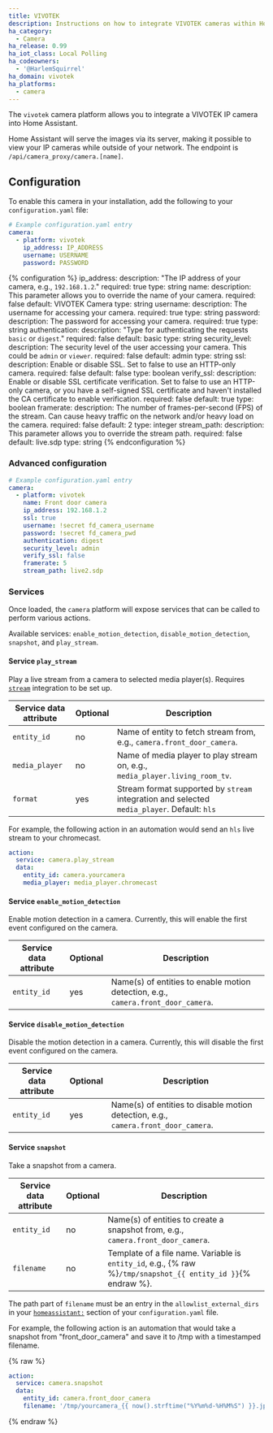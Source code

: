 ```yaml
---
title: VIVOTEK
description: Instructions on how to integrate VIVOTEK cameras within Home Assistant.
ha_category:
  - Camera
ha_release: 0.99
ha_iot_class: Local Polling
ha_codeowners:
  - '@HarlemSquirrel'
ha_domain: vivotek
ha_platforms:
  - camera
---
```


The `vivotek` camera platform allows you to integrate a VIVOTEK IP camera into Home Assistant.

Home Assistant will serve the images via its server, making it possible to view your IP cameras while outside of your network. The endpoint is `/api/camera_proxy/camera.[name]`.

## Configuration

To enable this camera in your installation, add the following to your `configuration.yaml` file:

```yaml
# Example configuration.yaml entry
camera:
  - platform: vivotek
    ip_address: IP_ADDRESS
    username: USERNAME
    password: PASSWORD
```

{% configuration %}
ip_address:
  description: "The IP address of your camera, e.g., `192.168.1.2`."
  required: true
  type: string
name:
  description: This parameter allows you to override the name of your camera.
  required: false
  default: VIVOTEK Camera
  type: string
username:
  description: The username for accessing your camera.
  required: true
  type: string
password:
  description: The password for accessing your camera.
  required: true
  type: string
authentication:
  description: "Type for authenticating the requests `basic` or `digest`."
  required: false
  default: basic
  type: string
security_level:
  description: The security level of the user accessing your camera. This could be `admin` or `viewer`.
  required: false
  default: admin
  type: string
ssl:
  description: Enable or disable SSL. Set to false to use an HTTP-only camera.
  required: false
  default: false
  type: boolean
verify_ssl:
  description: Enable or disable SSL certificate verification. Set to false to use an HTTP-only camera, or you have a self-signed SSL certificate and haven't installed the CA certificate to enable verification.
  required: false
  default: true
  type: boolean
framerate:
  description: The number of frames-per-second (FPS) of the stream. Can cause heavy traffic on the network and/or heavy load on the camera.
  required: false
  default: 2
  type: integer
stream_path:
  description: This parameter allows you to override the stream path.
  required: false
  default: live.sdp
  type: string
{% endconfiguration %}

### Advanced configuration

```yaml
# Example configuration.yaml entry
camera:
  - platform: vivotek
    name: Front door camera
    ip_address: 192.168.1.2
    ssl: true
    username: !secret fd_camera_username
    password: !secret fd_camera_pwd
    authentication: digest
    security_level: admin
    verify_ssl: false
    framerate: 5
    stream_path: live2.sdp
```

### Services

Once loaded, the `camera` platform will expose services that can be called to perform various actions.

Available services: `enable_motion_detection`, `disable_motion_detection`, `snapshot`, and `play_stream`.

#### Service `play_stream`

Play a live stream from a camera to selected media player(s). Requires [`stream`](/integrations/stream) integration to be set up.

| Service data attribute | Optional | Description |
| ---------------------- | -------- | ----------- |
| `entity_id`            |      no  | Name of entity to fetch stream from, e.g., `camera.front_door_camera`. |
| `media_player`         |      no  | Name of media player to play stream on, e.g., `media_player.living_room_tv`. |
| `format`               |      yes | Stream format supported by `stream` integration and selected `media_player`. Default: `hls` |

For example, the following action in an automation would send an `hls` live stream to your chromecast.

```yaml
action:
  service: camera.play_stream
  data:
    entity_id: camera.yourcamera
    media_player: media_player.chromecast
```

#### Service `enable_motion_detection`

Enable motion detection in a camera. Currently, this will enable the first event configured on the camera.

| Service data attribute | Optional | Description |
| ---------------------- | -------- | ----------- |
| `entity_id`            |     yes  | Name(s) of entities to enable motion detection, e.g., `camera.front_door_camera`. |

#### Service `disable_motion_detection`

Disable the motion detection in a camera. Currently, this will disable the first event configured on the camera.

| Service data attribute | Optional | Description |
| ---------------------- | -------- | ----------- |
| `entity_id`            |     yes  | Name(s) of entities to disable motion detection, e.g., `camera.front_door_camera`. |

#### Service `snapshot`

Take a snapshot from a camera.

| Service data attribute | Optional | Description |
| ---------------------- | -------- | ----------- |
| `entity_id`            |      no  | Name(s) of entities to create a snapshot from, e.g., `camera.front_door_camera`. |
| `filename`             |      no  | Template of a file name. Variable is `entity_id`, e.g., {% raw %}`/tmp/snapshot_{{ entity_id }}`{% endraw %}. |

The path part of `filename` must be an entry in the `allowlist_external_dirs` in your [`homeassistant:`](/docs/configuration/basic/) section of your `configuration.yaml` file.

For example, the following action is an automation that would take a snapshot from "front_door_camera" and save it to /tmp with a timestamped filename.

{% raw %}

```yaml
action:
  service: camera.snapshot
  data:
    entity_id: camera.front_door_camera
    filename: '/tmp/yourcamera_{{ now().strftime("%Y%m%d-%H%M%S") }}.jpg'
```

{% endraw %}
